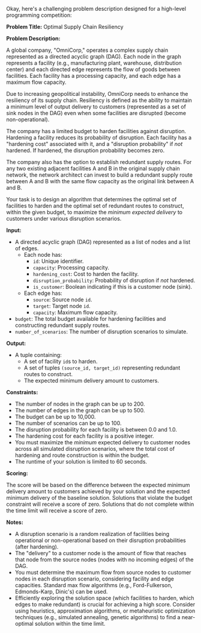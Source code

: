 Okay, here's a challenging problem description designed for a high-level programming competition:

**Problem Title:** Optimal Supply Chain Resiliency

**Problem Description:**

A global company, "OmniCorp," operates a complex supply chain represented as a directed acyclic graph (DAG). Each node in the graph represents a facility (e.g., manufacturing plant, warehouse, distribution center) and each directed edge represents the flow of goods between facilities. Each facility has a processing capacity, and each edge has a maximum flow capacity.

Due to increasing geopolitical instability, OmniCorp needs to enhance the resiliency of its supply chain. Resiliency is defined as the ability to maintain a minimum level of output delivery to customers (represented as a set of sink nodes in the DAG) even when some facilities are disrupted (become non-operational).

The company has a limited budget to harden facilities against disruption. Hardening a facility reduces its probability of disruption. Each facility has a "hardening cost" associated with it, and a "disruption probability" if *not* hardened. If hardened, the disruption probability becomes zero.

The company also has the option to establish redundant supply routes. For any two existing adjacent facilities A and B in the original supply chain network, the network architect can invest to build a redundant supply route between A and B with the same flow capacity as the original link between A and B.

Your task is to design an algorithm that determines the optimal set of facilities to harden and the optimal set of redundant routes to construct, within the given budget, to maximize the *minimum expected delivery* to customers under various disruption scenarios.

**Input:**

*   A directed acyclic graph (DAG) represented as a list of nodes and a list of edges.
    *   Each node has:
        *   `id`: Unique identifier.
        *   `capacity`: Processing capacity.
        *   `hardening_cost`: Cost to harden the facility.
        *   `disruption_probability`: Probability of disruption if *not* hardened.
        *   `is_customer`: Boolean indicating if this is a customer node (sink).
    *   Each edge has:
        *   `source`: Source node `id`.
        *   `target`: Target node `id`.
        *   `capacity`: Maximum flow capacity.
*   `budget`: The total budget available for hardening facilities and constructing redundant supply routes.
*   `number_of_scenarios`: The number of disruption scenarios to simulate.

**Output:**

*   A tuple containing:
    *   A set of facility `id`s to harden.
    *   A set of tuples `(source_id, target_id)` representing redundant routes to construct.
    *   The expected minimum delivery amount to customers.

**Constraints:**

*   The number of nodes in the graph can be up to 200.
*   The number of edges in the graph can be up to 500.
*   The budget can be up to 10,000.
*   The number of scenarios can be up to 100.
*   The disruption probability for each facility is between 0.0 and 1.0.
*   The hardening cost for each facility is a positive integer.
*   You must maximize the *minimum* expected delivery to customer nodes across all simulated disruption scenarios, where the total cost of hardening and route construction is within the budget.
*   The runtime of your solution is limited to 60 seconds.

**Scoring:**

The score will be based on the difference between the expected minimum delivery amount to customers achieved by your solution and the expected minimum delivery of the baseline solution. Solutions that violate the budget constraint will receive a score of zero. Solutions that do not complete within the time limit will receive a score of zero.

**Notes:**

*   A disruption scenario is a random realization of facilities being operational or non-operational based on their disruption probabilities (after hardening).
*   The "delivery" to a customer node is the amount of flow that reaches that node from the source nodes (nodes with no incoming edges) of the DAG.
*   You must determine the maximum flow from source nodes to customer nodes in each disruption scenario, considering facility and edge capacities. Standard max flow algorithms (e.g., Ford-Fulkerson, Edmonds-Karp, Dinic's) can be used.
*   Efficiently exploring the solution space (which facilities to harden, which edges to make redundant) is crucial for achieving a high score. Consider using heuristics, approximation algorithms, or metaheuristic optimization techniques (e.g., simulated annealing, genetic algorithms) to find a near-optimal solution within the time limit.
